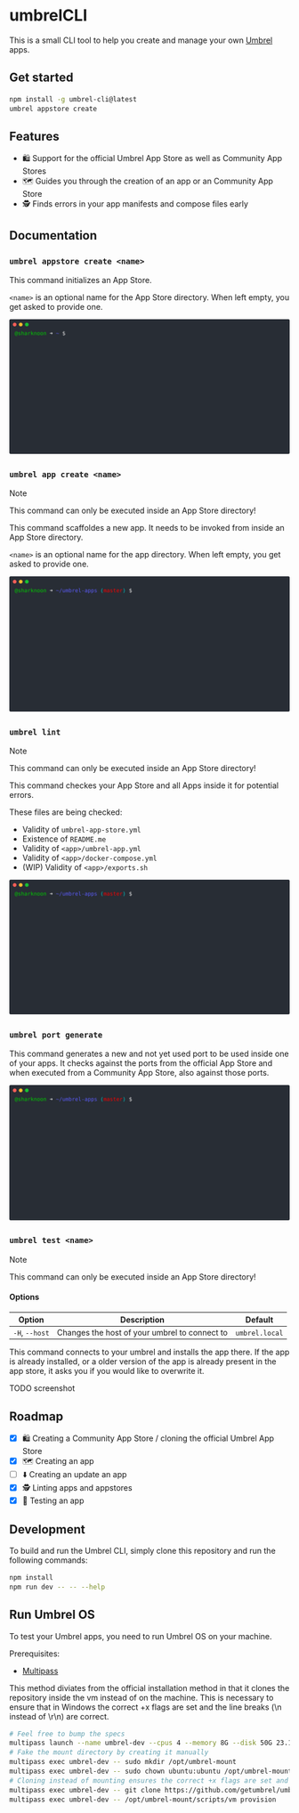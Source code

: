 # umbrelCLI

This is a small CLI tool to help you create and manage your own [Umbrel](https://umbrel.com) apps.

## Get started

```bash
npm install -g umbrel-cli@latest
umbrel appstore create
```

## Features

- 🛍️ Support for the official Umbrel App Store as well as Community App Stores
- 🗺️ Guides you through the creation of an app or an Community App Store
- 🕵️ Finds errors in your app manifests and compose files early

## Documentation

### `umbrel appstore create <name>`

This command initializes an App Store.

`<name>` is an optional name for the App Store directory. When left empty, you get asked to provide one.

![umbrel appstore create](assets/appstore-create.svg?raw=true)

### `umbrel app create <name>`

> [!NOTE]  
> This command can only be executed inside an App Store directory!

This command scaffoldes a new app. It needs to be invoked from inside an App Store directory.

`<name>` is an optional name for the app directory. When left empty, you get asked to provide one.

![umbrel app create](assets/app-create.svg?raw=true)

### `umbrel lint`

> [!NOTE]  
> This command can only be executed inside an App Store directory!

This command checkes your App Store and all Apps inside it for potential errors.

These files are being checked:

- Validity of `umbrel-app-store.yml`
- Existence of `README.me`
- Validity of `<app>/umbrel-app.yml`
- Validity of `<app>/docker-compose.yml`
- (WIP) Validity of `<app>/exports.sh`

![umbrel lint](assets/lint.svg?raw=true)

### `umbrel port generate`

This command generates a new and not yet used port to be used inside one of your apps.
It checks against the ports from the official App Store and when executed from a Community App Store,
also against those ports.

![umbrel port generate](assets/port-generate.svg?raw=true)

### `umbrel test <name>`

> [!NOTE]  
> This command can only be executed inside an App Store directory!

#### Options

| Option | Description | Default |
|--------|---------------|------------|
|`-H`, `--host`| Changes the host of your umbrel to connect to | `umbrel.local` |

This command connects to your umbrel and installs the app there. If the app is already installed,
or a older version of the app is already present in the app store, it asks you if you would like
to overwrite it.

TODO screenshot

## Roadmap

- [x] 🛍️ Creating a Community App Store / cloning the official Umbrel App Store
- [x] 🗺️ Creating an app
- [ ] ⬇️ Creating an update an app
- [x] 🕵️ Linting apps and appstores
- [x] 🧪 Testing an app

## Development

To build and run the Umbrel CLI, simply clone this repository and run the following commands:

```bash
npm install
npm run dev -- -- --help
```

## Run Umbrel OS

To test your Umbrel apps, you need to run Umbrel OS on your machine.

Prerequisites:

- [Multipass](https://multipass.run/install)

This method diviates from the official installation method in that it clones the repository inside the vm
instead of on the machine. This is necessary to ensure that in Windows the correct +x flags are set and the
line breaks (\n instead of \r\n) are correct.

```bash
# Feel free to bump the specs
multipass launch --name umbrel-dev --cpus 4 --memory 8G --disk 50G 23.10
# Fake the mount directory by creating it manually
multipass exec umbrel-dev -- sudo mkdir /opt/umbrel-mount
multipass exec umbrel-dev -- sudo chown ubuntu:ubuntu /opt/umbrel-mount
# Cloning instead of mounting ensures the correct +x flags are set and the line breaks (\n instead of \r\n) are correct
multipass exec umbrel-dev -- git clone https://github.com/getumbrel/umbrel.git /opt/umbrel-mount
multipass exec umbrel-dev -- /opt/umbrel-mount/scripts/vm provision
```
